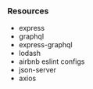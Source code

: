 ### Resources

- express
- graphql
- express-graphql
- lodash
- airbnb eslint configs
- json-server
- axios